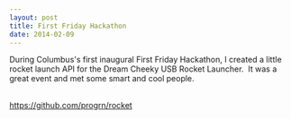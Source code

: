 ```yaml
---
layout: post
title: First Friday Hackathon
date: 2014-02-09
---
```


During Columbus's first inaugural First Friday Hackathon, I created a little rocket launch API for the Dream Cheeky USB Rocket Launcher. &nbsp;It was a great event and met some smart and cool people. &nbsp;<div><br /></div><div><a href="https://github.com/progrn/rocket">https://github.com/progrn/rocket</a></div>
